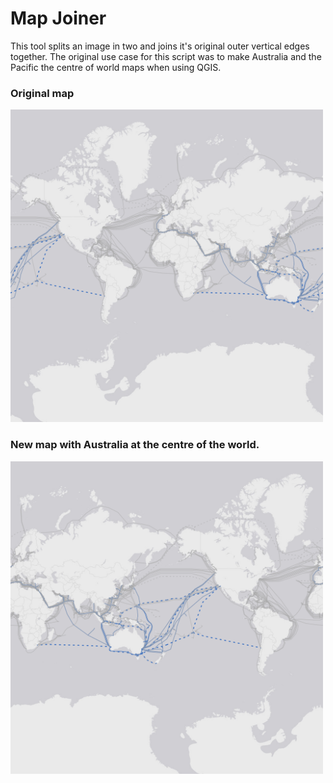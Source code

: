 # Map Joiner

This tool splits an image in two and joins it's original outer vertical edges together.
The original use case for this script was to make Australia and the Pacific the centre of world maps when using QGIS.

### Original map

<img src = "https://github.com/technoid99/map-joiner/blob/main/map1.png?raw=true" width = "500" height = "500">

### New map with Australia at the centre of the world.

<img src = "https://github.com/technoid99/map-joiner/blob/main/map2.png?raw=true" width = "500" height = "500">
